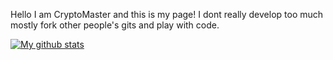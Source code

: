 Hello I am CryptoMaster and this is my page! I dont really develop too much mostly fork other people's gits and play with code. 



[![My github stats](https://github-readme-stats.vercel.app/api?username=linuzo)](https://github.com/anuraghazra/github-readme-stats)

